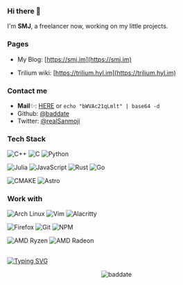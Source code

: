 ### Hi there 👋
I'm **SMJ**, a freelancer now, working on my little projects.

<!--
**baddate/baddate** is a ✨ _special_ ✨ repository because its `README.md` (this file) appears on your GitHub profile.

Here are some ideas to get you started:

- 🔭 I’m currently working on ...
- 🌱 I’m currently learning ...
- 👯 I’m looking to collaborate on ...
- 🤔 I’m looking for help with ...
- 💬 Ask me about ...
- 📫 How to reach me: ...
- 😄 Pronouns: ...
- ⚡ Fun fact: ...
-->
### Pages
- My Blog: [https://smj.im](https://smj.im)

- Trilium wiki: [https://trilium.hyl.im](https://trilium.hyl.im)

### Contact me
- **Mail**✨: [HERE](https://base64.oii.im/decode/bWVAc21qLmlt) or `echo "bWVAc21qLmlt" | base64 -d`
- Github: [@baddate](https://github.com/baddate)
- Twitter: [@realSanmoji](https://twitter.com/realSanmoji)
<!--
 ![](https://komarev.com/ghpvc/?username=baddate&style=for-the-badge)
 -->
### Tech Stack
![C++](https://img.shields.io/badge/C%2B%2B-00599C?style=for-the-badge&logo=c%2B%2B&logoColor=white)
![C](https://img.shields.io/badge/C-00599C?style=for-the-badge&logo=c&logoColor=white)
![Python](https://img.shields.io/badge/Python-FFD43B?style=for-the-badge&logo=python&logoColor=blue)

![Julia](https://img.shields.io/badge/Julia-9558B2?style=for-the-badge&logo=julia&logoColor=white)
![JavaScript](https://img.shields.io/badge/JavaScript-323330?style=for-the-badge&logo=javascript&logoColor=F7DF1E)
![Rust](https://img.shields.io/badge/Rust-black?style=for-the-badge&logo=rust&logoColor=#E57324)
![Go](https://img.shields.io/badge/Go-00ADD8?style=for-the-badge&logo=go&logoColor=white)

![CMAKE](https://img.shields.io/badge/CMake-064F8C?style=for-the-badge&logo=cmake&logoColor=white)
![Astro](https://img.shields.io/badge/Astro-0C1222?style=for-the-badge&logo=astro&logoColor=FDFDFE)

### Work with
![Arch Linux](https://img.shields.io/badge/Arch_Linux-1793D1?style=for-the-badge&logo=arch-linux&logoColor=white)
![Vim](https://img.shields.io/badge/VIM-%2311AB00.svg?&style=for-the-badge&logo=vim&logoColor=white)
![Alacritty](https://img.shields.io/badge/alacritty-F46D01?style=for-the-badge&logo=alacritty&logoColor=white)

![Firefox](https://img.shields.io/badge/Firefox-FF7139?style=for-the-badge&logo=Firefox-Browser&logoColor=white)
![Git](https://img.shields.io/badge/GIT-E44C30?style=for-the-badge&logo=git&logoColor=white)
![NPM](https://img.shields.io/badge/npm-CB3837?style=for-the-badge&logo=npm&logoColor=white)


![AMD Ryzen](https://img.shields.io/badge/AMD%20Ryzen_7_5800X-ED1C24?style=for-the-badge&logo=amd&logoColor=white)
![AMD Radeon](https://img.shields.io/badge/AMD%20Radeon_RX_6700XT_TUF-ED1C24?style=for-the-badge&logo=amd&logoColor=white)

<!--
![VSCodium](https://img.shields.io/badge/VSCodium-0078D4?style=for-the-badge&logo=visual%20studio%20code&logoColor=white)
 -->
 
<!--
<p>&nbsp;<img src="https://github-readme-stats.vercel.app/api?username=baddate&show_icons=true&locale=en" alt="baddate" /></p>
 -->

<!--<p>&nbsp;<img src="https://github-readme-stats.vercel.app/api/top-langs?username=baddate&show_icons=true&locale=en" alt="baddate" /></p>-->

<!-- 
<p>&nbsp;<img src="https://github-readme-stats.vercel.app/api/pin/?username=baddate&repo=trilium&show_owner=true" alt="baddate" /></p>
 -->
 
<!-- 
<p>&nbsp;<img src="https://profile-counter.glitch.me/baddate/count.svg" alt="baddate" /></p>
 -->

 
 ## 
[![Typing SVG](https://readme-typing-svg.demolab.com?font=Fira+Code&size=40&pause=1000&color=F74CEB&width=435&height=80&lines=%E6%96%B9%E5%AF%B8%E4%B9%8B%E9%97%B4+%E5%8F%AF%E8%A7%81%E5%A4%A9%E5%9C%B0)](https://smj.im)

<p align="center">
  <img src="https://profile-counter.glitch.me/baddate/count.svg" alt="baddate" />
</p>
